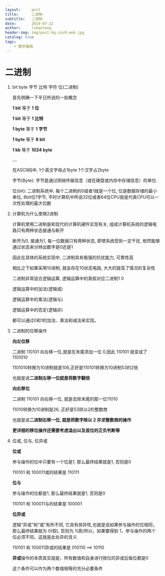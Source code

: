 ```yaml
---
layout:     post
title:      二进制
subtitle:   二进制
date:       2019-07-22
author:     limantang
header-img: img/post-bg-ios9-web.jpg
catalog: true
tags:
    - 数学基础
---
```


# 二进制

1. bit byte 字节 比特 字符 位(二进制)

   首先明确一下平日所说的一些概念

   **1 bit** 等于 **1 位**

   **1 bit** 等于 **1 比特**

   **1 byte** 等于 **1 字节**

   **1 byte** 等于 **8 bit**

   **1 kb** 等于 **1024 byte**

   **...**

   在ASCII码中, 1个英文字母占1byte 1个汉字占2byte

   字节(Byte): 字节是通过网络传输信息（或在硬盘或内存中存储信息）的单位.

   位(bit): 二进制系统中, 每个二进制的0或者1就是一个位, 位是数据存储的最小单位, 8bit位1字节, 平时计算机中所说32位或者64位CPU就是代表CPU可以一次性处理的最大位数

2. 计算机为什么使用2进制

   计算机使用二进制是和现代的计算机硬件实现有关, 组成计算机系统的逻辑电路只有两种状态接通与断开

   断开为0, 接通为1, 每一位数据只有两种状态, 即使系统受到一定干扰, 依然能够通过状态来分辨出数字是0还是1

   因此在具体的系统实现中, 二进制具有极强的抗扰能力, 可靠性高

   相比之下如果采用10进制, 就会存在10状态电路, 大大的提高了情况的复杂性

   二进制非常适合逻辑运算, 逻辑运算中的真假对应二进制1 0

   逻辑运算中的加法(逻辑或)

   逻辑运算中的乘法(逻辑与)

   逻辑运算中的否定(逻辑非)

   都可以通过0和1的加法、乘法和减法来实现。

3. 二进制的位移操作

   **向左位移**

   二进制 110101 向左移一位,就是在末尾添加一位 0,因此 110101 就变成了 1101010

   1101010转换为10进制就是106,正好是110101转换为10进制53的2倍

   也就是说**二进制左移一位就是将数字翻倍**

   **向右移位**

   二进制 110101 向右移一位, 就是去除末尾的那一位11010

   11010转换为10进制是26, 正好是53除以2的整数商

   也就是说**二进制右移一位, 就是将数字除以 2 并求整数商的操作**

   

   **更详细的移位操作还需要考虑溢出以及首位的正负判断等**

4. 位或, 位与, 位异或

   **位或**

   参与操作的位中只要有一个位是1, 那么最终结果就是1, 否则是0

   110101 和 100011或的结果是 110111

   **位与**

   参与操作的位都是1, 那么最终结果就是1, 否则是0

   110101 和 100011与的结果是 100001

   **位异或**

   逻辑“异或”和“或”有所不同, 它具有排异性,也就是说如果参与操作的位相同，那么最终结果就为 0(假), 否则为 1(真)所以，如果要得到 1，参与操作的两个位必须不同，这就是此处异的含义

   110101 和 100011异或的结果是 010110 ==> 10110

   

   **异或**操作的本质其实就是，所有数值和自身进行按位的异或后每位都是0

   这个条件可以作为两个数值相等的充分必要条件

   




